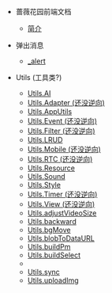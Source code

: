 * 蔷薇花园前端文档
  *  [简介](README.md)

* 弹出消息
  * [_alert](md/alert/_alert.md)

* Utils (工具类?)

  * [Utils.AI](md/utils/AI.md)
  * [Utils.Adapter (还没逆向)](md/utils/Adapter.md)
  * [Utils.AppUtils](md/utils/AppUtils.md)
  * [Utils.Event (还没逆向)](md/utils/Event.md)
  * [Utils.Filter (还没逆向)](md/utils/Filter.md)
  * [Utils.LRUD](md/utils/LRUD.md)
  * [Utils.Mobile (还没逆向)](md/utils/Mobile.md)
  * [Utils.RTC (还没逆向)](md/utils/RTC.md)
  * [Utils.Resource](md/utils/Resource.md)
  * [Utils.Sound](md/utils/Sound.md)
  * [Utils.Style](md/utils/Style.md)
  * [Utils.Timer (还没逆向)](md/utils/Timer.md)
  * [Utils.View (还没逆向)](md/utils/View.md)
  * [Utils.adjustVideoSize](md/utils/adjustVideoSize.md)
  * [Utils.backward](md/utils/backward.md)
  * [Utils.bgMove](md/utils/bgMove.md)
  * [Utils.blobToDataURL](md/utils/blobToDataURL.md)
  * [Utils.buildPm](md/utils/buildPm.md)
  * [Utils.buildSelect](md/utils/buildSelect.md)
  * 
  * [Utils.sync](md/utils/sync.md)
  * [Utils.uploadImg](md/utils/uploadImg.md)


